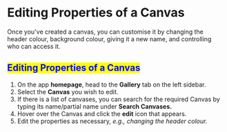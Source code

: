# Editing Properties of a Canvas

Once you've created a canvas, you can customise it by changing the header colour, background colour, giving it a new name, and controlling who can access it.

## <mark style="color:blue;">Editing Properties of a Canvas</mark>

1. On the app **homepage**, head to the **Gallery** tab on the left sidebar.
2. Select the **Canvas** you wish to edit.
3. If there is a list of canvases, you can search for the required Canvas by typing its name/partial name under **Search Canvases.**
4. Hover over the Canvas and click the **edit** icon that appears.
5. Edit the properties as necessary, _e.g., changing the header colour._
